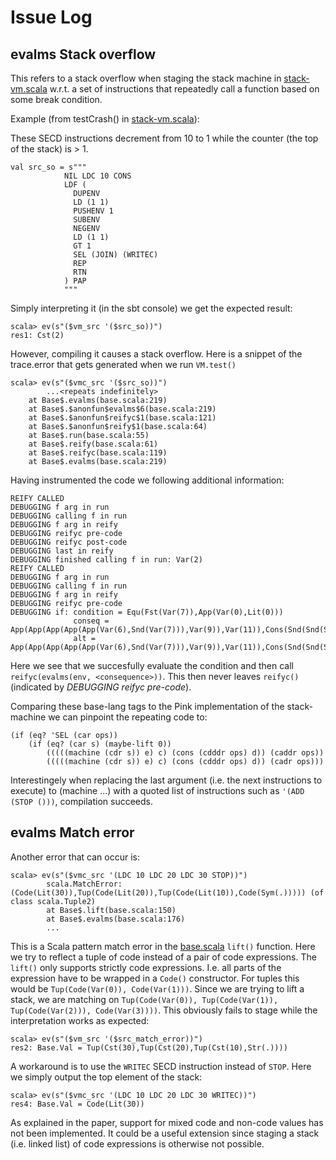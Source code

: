 # Issue Log
## evalms Stack overflow
This refers to a stack overflow when staging the stack machine in [stack-vm.scala](stack-vm.scala) w.r.t. a set of instructions that repeatedly call a function based on some break condition.

Example (from testCrash() in [stack-vm.scala](stack-vm.scala)):

These SECD instructions decrement from 10 to 1 while the counter (the top of the stack) is > 1.
```
val src_so = s"""
            NIL LDC 10 CONS
            LDF (
              DUPENV
              LD (1 1)
              PUSHENV 1
              SUBENV
              NEGENV
              LD (1 1)
              GT 1
              SEL (JOIN) (WRITEC)
              REP
              RTN
            ) PAP
            """
```

Simply interpreting it (in the sbt console) we get the expected result:
```
scala> ev(s"($vm_src '($src_so))")
res1: Cst(2)
```

However, compiling it causes a stack overflow. Here is a snippet of the trace.error that gets generated when we run ```VM.test()```

```
scala> ev(s"($vmc_src '($src_so))")
        ...<repeats indefinitely>
	at Base$.evalms(base.scala:219)
	at Base$.$anonfun$evalms$6(base.scala:219)
	at Base$.$anonfun$reifyc$1(base.scala:121)
	at Base$.$anonfun$reify$1(base.scala:64)
	at Base$.run(base.scala:55)
	at Base$.reify(base.scala:61)
	at Base$.reifyc(base.scala:119)
	at Base$.evalms(base.scala:219)
```

Having instrumented the code we following additional information:
```
REIFY CALLED
DEBUGGING f arg in run
DEBUGGING calling f in run
DEBUGGING f arg in reify
DEBUGGING reifyc pre-code
DEBUGGING reifyc post-code
DEBUGGING last in reify
DEBUGGING finished calling f in run: Var(2)
REIFY CALLED
DEBUGGING f arg in run
DEBUGGING calling f in run
DEBUGGING f arg in reify
DEBUGGING reifyc pre-code
DEBUGGING if: condition = Equ(Fst(Var(7)),App(Var(0),Lit(0)))
              conseq = App(App(App(App(App(Var(6),Snd(Var(7))),Var(9)),Var(11)),Cons(Snd(Snd(Snd(Var(15)))),Var(13))),Fst(Snd(Snd(Var(15)))))
              alt = App(App(App(App(App(Var(6),Snd(Var(7))),Var(9)),Var(11)),Cons(Snd(Snd(Snd(Var(15)))),Var(13))),Fst(Snd(Var(15))))
```
Here we see that we succesfully evaluate the condition and then call ```reifyc(evalms(env, <consequence>))```. This then never leaves ```reifyc()``` (indicated by *DEBUGGING reifyc pre-code*).

Comparing these base-lang tags to the Pink implementation of the stack-machine we can pinpoint the repeating code to:
```
(if (eq? 'SEL (car ops))
    (if (eq? (car s) (maybe-lift 0))
        (((((machine (cdr s)) e) c) (cons (cdddr ops) d)) (caddr ops))
        (((((machine (cdr s)) e) c) (cons (cdddr ops) d)) (cadr ops)))
```

Interestingely when replacing the last argument (i.e. the next instructions to execute) to (machine ...) with a quoted list of instructions such as ```'(ADD (STOP ()))```, compilation succeeds.


## evalms Match error
Another error that can occur is:
```
scala> ev(s"($vmc_src '(LDC 10 LDC 20 LDC 30 STOP))")
        scala.MatchError: (Code(Lit(30)),Tup(Code(Lit(20)),Tup(Code(Lit(10)),Code(Sym(.))))) (of class scala.Tuple2)
        at Base$.lift(base.scala:150)
        at Base$.evalms(base.scala:176)
        ...
```
This is a Scala pattern match error in the [base.scala](base.scala) `lift()` function. Here we try to reflect a tuple of code instead of a pair of code expressions. The `lift()` only supports strictly code expressions. I.e. all parts of the expression have to be wrapped in a `Code()` constructor. For tuples this would be `Tup(Code(Var(0)), Code(Var(1)))`. Since we are trying to lift a stack, we are matching on `Tup(Code(Var(0)), Tup(Code(Var(1)), Tup(Code(Var(2))), Code(Var(3))))`. This obviously fails to stage while the interpretation works as expected:

```
scala> ev(s"($vm_src '($src_match_error))")
res2: Base.Val = Tup(Cst(30),Tup(Cst(20),Tup(Cst(10),Str(.))))
```

A workaround is to use the `WRITEC` SECD instruction instead of `STOP`. Here we simply output the top element of the stack:

```
scala> ev(s"($vmc_src '(LDC 10 LDC 20 LDC 30 WRITEC))")
res4: Base.Val = Code(Lit(30))
```

As explained in the paper, support for mixed code and non-code values has not been implemented. It could be a useful extension since staging a stack (i.e. linked list) of code expressions is otherwise not possible.